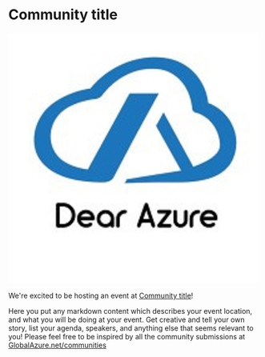# Community title

![Community title](dearazure.png)

We're excited to be hosting an event at [Community title](https://globalazure.net/this-is-just-a-sample-link/)!

Here you put any markdown content which describes your event location, and what you will be doing at your event. Get creative and tell your own story, list your agenda, speakers, and anything else that seems relevant to you! Please feel free to be inspired by all the community submissions at [GlobalAzure.net/communities](http://globalazure.net/communities)
